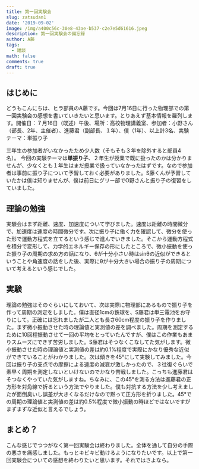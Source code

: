 ```yaml
---
title: 第一回実験会
slug: zatsudan1
date: '2019-09-02'
image: /img/a400c56c-30e8-43ae-b537-c2e7e5d61616.jpeg
description: 第一回実験会の備忘録
author: A藤
tags:
  - 雑談
math: false
comments: true
draft: true
---
```


## はじめに

どうもこんにちは、ヒラ部員のA藤です。今回は7月16日に行った物理部での第一回実験会の感想を書いていきたいと思います。とりあえず基本情報を羅列します。開催日：７月16日（既述）午後、場所：高校物理講義室、参加者：小野さん（部長、2年、主催者）、進藤君（副部長、１年）、僕（1年）、以上計3名、実験テーマ：単振り子

三年生の参加者がいなかったため少人数（そもそも３年を除外すると部員4名）。
今回の実験テーマは**単振り子**、２年生が授業で既に扱ったのかは分かりませんが、少なくとも１年生はまだ授業で扱っていなかったはずです。なので参加者は事前に振り子について予習しておく必要がありました。S藤くんが予習していたかは僕は知りませんが、僕は前日にグリー部でO野さんと振り子の復習をしていました。

## 理論の勉強

実験会はまず距離、速度、加速度について学びました。速度は距離の時間微分で、加速度は速度の時間微分です。次に振り子に働く力を確認して、微分を使った形で運動方程式を立てるという感じで進んでいきました。そこから運動方程式を積分で変形して、力学的エネルギー保存の形にしたところで、微小振動を使った振り子の周期の求め方の話になり、θが十分小さい時はsinθの近似ができるということや角速度の話をした後、実際にθが十分大きい場合の振り子の周期について考えるという感じでした。

## 実験

理論の勉強はそのぐらいにしておいて、次は実際に物理部にあるもので振り子を作って周期の測定をしました。僕は直径1cmの鉄球を、S藤君は単三電池をお守りにして。正確には忘れましたが二人とも長さ60cm程度の振り子を作りました。まず微小振動させた時の理論値と実測値の差を調べました。周期を測定するために10回程振動させて一回の平均をとっていたんですが、僕はこの作業もあまりスムーズにできず苦労しました。S藤君はそつなくこなしてた気がします。微小振動させた時の理論値と実測値の差は約0.1%程度で実際にかなり優秀な近似ができていることがわかりました。次は傾きを45°にして実験してみました。今回は振り子の支点での摩擦による速度の減衰が激しかったので、３往復ぐらいで素早く周期を測定しないといけないのでかなり苦戦しました。こっちも進藤君はそつなくやっていた気がしますね。ちなみに、この45°を測る方法は進藤君の正方形を対角線で折るという方法でやりました。僕も対抗する方法を少し考えましたが面倒臭いし誤差が大きくなるだけなので黙って正方形を折りました。45°での周期の理論値と実測値の差は約0.5%程度で微小振動の時ほどではないですがまずまずな近似と言えるでしょう。

## まとめ？

こんな感じでつつがなく第一回実験会は終わりました。全体を通して自分の手際の悪さを痛感しました。もっとキビキビ動けるようになりたいです。以上で第一回実験会についての感想を終わりたいと思います。それではさよなら。
